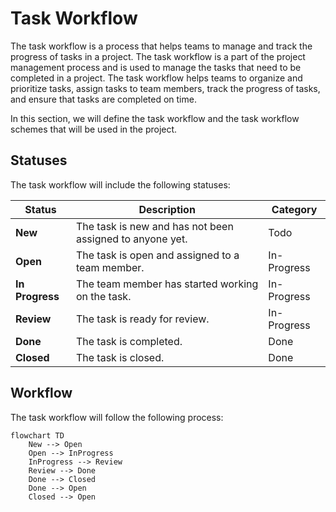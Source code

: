 # Task Workflow

The task workflow is a process that helps teams to manage and track the progress of tasks in a project. The task workflow is a part of the project management process and is used to manage the tasks that need to be completed in a project. The task workflow helps teams to organize and prioritize tasks, assign tasks to team members, track the progress of tasks, and ensure that tasks are completed on time.

In this section, we will define the task workflow and the task workflow schemes that will be used in the project.

## Statuses

The task workflow will include the following statuses:

| Status          | Description                                              | Category    |
| --------------- | -------------------------------------------------------- | ----------- |
| **New**         | The task is new and has not been assigned to anyone yet. | Todo        |
| **Open**        | The task is open and assigned to a team member.          | In-Progress |
| **In Progress** | The team member has started working on the task.         | In-Progress |
| **Review**      | The task is ready for review.                            | In-Progress |
| **Done**        | The task is completed.                                   | Done        |
| **Closed**      | The task is closed.                                      | Done        |

## Workflow

The task workflow will follow the following process:

```mermaid
flowchart TD
    New --> Open
    Open --> InProgress
    InProgress --> Review
    Review --> Done
    Done --> Closed
    Done --> Open
    Closed --> Open
```